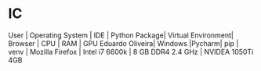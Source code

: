 # IC

User            | 	Operating System |	IDE  |	Python Package| 	Virtual Environment| 	Browser        | 	CPU           |	RAM                         |	GPU
Eduardo Oliveira| Windows            |Pycharm| pip            | venv                 | Mozilla Firefox | Intel i7 6600k | 8 GB DDR4 2.4 GHz | NVIDEA 1050Ti 4GB
